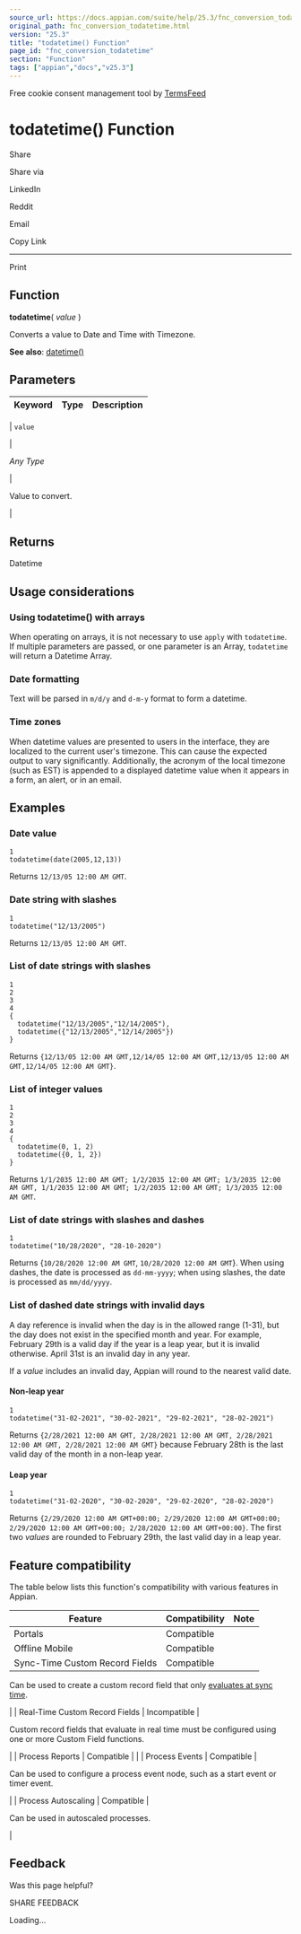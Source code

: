 ```yaml
---
source_url: https://docs.appian.com/suite/help/25.3/fnc_conversion_todatetime.html
original_path: fnc_conversion_todatetime.html
version: "25.3"
title: "todatetime() Function"
page_id: "fnc_conversion_todatetime"
section: "Function"
tags: ["appian","docs","v25.3"]
---
```



Free cookie consent management tool by [TermsFeed](https://www.termsfeed.com/)

# todatetime() Function

Share

Share via

LinkedIn

Reddit

Email

Copy Link

* * *

Print

## Function

**todatetime**( _value_ )

Converts a value to Date and Time with Timezone.

**See also**: [datetime()](fnc_date_and_time_datetime.html)

## Parameters

| Keyword | Type | Description |
| --- | --- | --- |
|
`value`

 |

_Any Type_

 |

Value to convert.

 |

## Returns

Datetime

## Usage considerations

### Using todatetime() with arrays

When operating on arrays, it is not necessary to use `apply` with `todatetime`. If multiple parameters are passed, or one parameter is an Array, `todatetime` will return a Datetime Array.

### Date formatting

Text will be parsed in `m/d/y` and `d-m-y` format to form a datetime.

### Time zones

When datetime values are presented to users in the interface, they are localized to the current user's timezone. This can cause the expected output to vary significantly. Additionally, the acronym of the local timezone (such as EST) is appended to a displayed datetime value when it appears in a form, an alert, or in an email.

## Examples

### Date value

```
1
todatetime(date(2005,12,13))
```

Returns `12/13/05 12:00 AM GMT`.

### Date string with slashes

```
1
todatetime("12/13/2005")
```

Returns `12/13/05 12:00 AM GMT`.

### List of date strings with slashes

```
1
2
3
4
{
  todatetime("12/13/2005","12/14/2005"),
  todatetime({"12/13/2005","12/14/2005"})
}
```

Returns `{12/13/05 12:00 AM GMT,12/14/05 12:00 AM GMT,12/13/05 12:00 AM GMT,12/14/05 12:00 AM GMT}`.

### List of integer values

```
1
2
3
4
{
  todatetime(0, 1, 2)
  todatetime({0, 1, 2})
}
```

Returns `1/1/2035 12:00 AM GMT; 1/2/2035 12:00 AM GMT; 1/3/2035 12:00 AM GMT, 1/1/2035 12:00 AM GMT; 1/2/2035 12:00 AM GMT; 1/3/2035 12:00 AM GMT`.

### List of date strings with slashes and dashes

```
1
todatetime("10/28/2020", "28-10-2020")
```

Returns {`10/28/2020 12:00 AM GMT`, `10/28/2020 12:00 AM GMT`}. When using dashes, the date is processed as `dd-mm-yyyy`; when using slashes, the date is processed as `mm/dd/yyyy`.

### List of dashed date strings with invalid days

A day reference is invalid when the day is in the allowed range (1-31), but the day does not exist in the specified month and year. For example, February 29th is a valid day if the year is a leap year, but it is invalid otherwise. April 31st is an invalid day in any year.

If a _value_ includes an invalid day, Appian will round to the nearest valid date.

#### Non-leap year

```
1
todatetime("31-02-2021", "30-02-2021", "29-02-2021", "28-02-2021")
```

Returns `{2/28/2021 12:00 AM GMT, 2/28/2021 12:00 AM GMT, 2/28/2021 12:00 AM GMT, 2/28/2021 12:00 AM GMT}` because February 28th is the last valid day of the month in a non-leap year.

#### Leap year

```
1
todatetime("31-02-2020", "30-02-2020", "29-02-2020", "28-02-2020")
```

Returns `{2/29/2020 12:00 AM GMT+00:00; 2/29/2020 12:00 AM GMT+00:00; 2/29/2020 12:00 AM GMT+00:00; 2/28/2020 12:00 AM GMT+00:00}`. The first two _values_ are rounded to February 29th, the last valid day in a leap year.

## Feature compatibility

The table below lists this function's compatibility with various features in Appian.

| Feature | Compatibility | Note |
| --- | --- | --- |
| Portals | Compatible |  |
| Offline Mobile | Compatible |  |
| Sync-Time Custom Record Fields | Compatible |
Can be used to create a custom record field that only [evaluates at sync time](custom-record-fields.html#prodlink-sync-time-evaluations).

 |
| Real-Time Custom Record Fields | Incompatible |

Custom record fields that evaluate in real time must be configured using one or more Custom Field functions.

 |
| Process Reports | Compatible |  |
| Process Events | Compatible |

Can be used to configure a process event node, such as a start event or timer event.

 |
| Process Autoscaling | Compatible |

Can be used in autoscaled processes.

 |

## Feedback

Was this page helpful?

SHARE FEEDBACK

Loading...